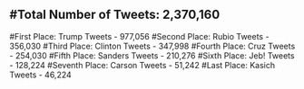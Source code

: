 #Total Number of Tweets: 2,370,160 
---
#First Place: Trump Tweets - 977,056
#Second Place: Rubio Tweets - 356,030
#Third Place: Clinton Tweets - 347,998
#Fourth Place: Cruz Tweets - 254,030
#Fifth Place: Sanders Tweets - 210,276
#Sixth Place: Jeb! Tweets - 128,224
#Seventh Place: Carson Tweets - 51,242
#Last Place: Kasich Tweets - 46,224
